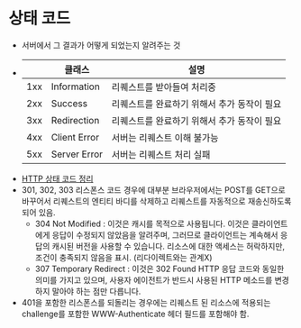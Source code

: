 # 상태 코드
- 서버에서 그 결과가 어떻게 되었는지 알려주는 것
- | |클래스|설명|
  |---|---|---|
  |1xx|Information|리퀘스트를 받아들여 처리중|
  |2xx|Success|리퀘스트를 완료하기 위해서 추가 동작이 필요|
  |3xx|Redirection|리퀘스트를 완료하기 위해서 추가 동작이 필요|
  |4xx|Client Error|서버는 리퀘스트 이해 불가능|
  |5xx|Server Error|서버는 리퀘스트 처리 실패|
- [HTTP 상태 코드 정리](https://www.whatap.io/ko/blog/40/)
- 301, 302, 303 리스폰스 코드 경우에 대부분 브라우저에서는 POST를 GET으로 바꾸어서 리퀘스트의 엔티티 바디를 삭제하고 리퀘스트를 자동적으로 재송신하도록 되어 있음.
  + 304 Not Modified : 이것은 캐시를 목적으로 사용됩니다. 이것은 클라이언트에게 응답이 수정되지 않았음을 알려주며, 그러므로 클라이언트는 계속해서 응답의 캐시된 버전을 사용할 수 있습니다. 리소스에 대한 액세스는 허락하지만, 조건이 충족되지 않음을 표시. (리다이렉트와는 관계X)
  + 307 Temporary Redirect : 이것은 302 Found HTTP 응답 코드와 동일한 의미를 가지고 있으며, 사용자 에이전트가 반드시 사용된 HTTP 메소드를 변경하지 말아야 하는 점만 다릅니다.
- 401을 포함한 리스폰스를 되돌리는 경우에는 리퀘스트 된 리소스에 적용되는 challenge를 포함한 WWW-Authenticate 헤더 필드를 포함해야 함.
